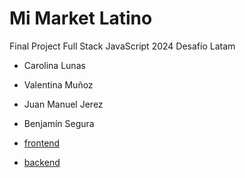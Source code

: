 # Mi Market Latino
Final Project
Full Stack JavaScript 2024 Desafío Latam

- Carolina Lunas
- Valentina Muñoz
- Juan Manuel Jerez
- Benjamín Segura

- [frontend](https://github.com/vnasp/marketplace-frontend-react-user)
- [backend](https://github.com/vnasp/marketplace-backend-react-user)
